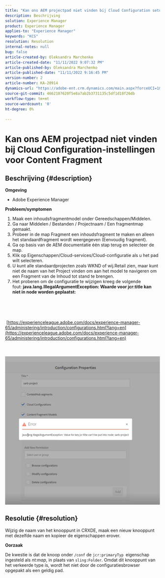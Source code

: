 ```yaml
---
title: "Kan ons AEM projectpad niet vinden bij Cloud Configuration setup for Content Fragment"
description: Beschrijving
solution: Experience Manager
product: Experience Manager
applies-to: "Experience Manager"
keywords: "KCS"
resolution: Resolution
internal-notes: null
bug: false
article-created-by: Oleksandra Marchenko
article-created-date: "11/11/2022 9:07:32 PM"
article-published-by: Oleksandra Marchenko
article-published-date: "11/11/2022 9:16:45 PM"
version-number: 2
article-number: KA-20914
dynamics-url: "https://adobe-ent.crm.dynamics.com/main.aspx?forceUCI=1&pagetype=entityrecord&etn=knowledgearticle&id=e9a83ad9-0462-ed11-9561-6045bd006b25"
source-git-commit: 4662107620f5e8a7ab2b3731135c5df1d18f26db
workflow-type: tm+mt
source-wordcount: '0'
ht-degree: 0%

---
```


# Kan ons AEM projectpad niet vinden bij Cloud Configuration-instellingen voor Content Fragment

## Beschrijving {#description}


<b>Omgeving</b>

- Adobe Experience Manager


<b>Probleem/symptomen</b>

1. Maak een inhoudsfragmentmodel onder Gereedschappen/Middelen.
2. Ga naar Middelen / Bestanden / Projectnaam / Een fragmentmap gemaakt.
3. Probeer in de map Fragment een inhoudsfragment te maken en alleen het standaardfragment wordt weergegeven (Eenvoudig fragment).
4. Ga op basis van de AEM documentatie één stap terug en selecteer de map.
5. Klik op Eigenschappen/Cloud-services/Cloud-configuratie als u het pad wilt selecteren.
6. U kunt alle standaardprojecten zoals WKND of wij.Retail zien, maar kunt niet de naam van het Project vinden om aan het model te navigeren om een Fragment van de Inhoud tot stand te brengen.
7. Het proberen om de configuratie te wijzigen kreeg de volgende fout: <b>java.lang.IllegalArgumentException: Waarde voor jcr:title kan niet in node worden geplaatst:</b>

<br><br> <br><br> [https://experienceleague.adobe.com/docs/experience-manager-65/administering/introduction/configurations.html?lang=en](https://experienceleague.adobe.com/docs/experience-manager-65/administering/introduction/configurations.html?lang=en)<br><br> <br><br>![](assets/___eaa83ad9-0462-ed11-9561-6045bd006b25___.png)<br>

## Resolutie {#resolution}


Wijzig de naam van het knooppunt in CRXDE, maak een nieuw knooppunt met dezelfde naam en kopieer de eigenschappen erover.

<b>Oorzaak</b>

De kwestie is dat de knoop onder `/conf` de `jcr:primaryTyp `eigenschap ingesteld als *nt:map*, in plaats van `sling:Folder`.
Omdat dit knooppunt van het verkeerde type is, wordt het niet door de configuratiesbrowser opgepakt als een geldig pad.
